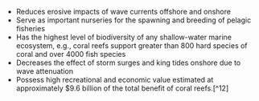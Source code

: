 - Reduces erosive impacts of wave currents offshore and onshore
- Serve as important nurseries for the spawning and breeding of pelagic fisheries
- Has the highest level of biodiversity of any shallow-water marine ecosystem, e.g., coral reefs support greater than 800 hard species of coral and over 4000 fish species
- Decreases the effect of storm surges and king tides onshore due to wave attenuation 
- Possess high recreational and economic value estimated at approximately $9.6 billion of the total benefit of coral reefs.[^12]
